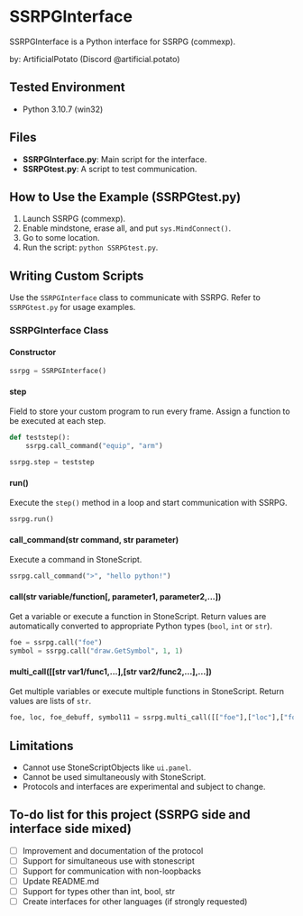 
# SSRPGInterface

SSRPGInterface is a Python interface for SSRPG (commexp).

by: ArtificialPotato (Discord @artificial.potato)

## Tested Environment

- Python 3.10.7 (win32)

## Files

- **SSRPGInterface.py**: Main script for the interface.
- **SSRPGtest.py**: A script to test communication.

## How to Use the Example (SSRPGtest.py)

1. Launch SSRPG (commexp).
2. Enable mindstone, erase all, and put `sys.MindConnect()`.
3. Go to some location.
4. Run the script: `python SSRPGtest.py`.

## Writing Custom Scripts

Use the `SSRPGInterface` class to communicate with SSRPG. Refer to `SSRPGtest.py` for usage examples.

### SSRPGInterface Class

#### Constructor

```python
ssrpg = SSRPGInterface()
```

#### step
Field to store your custom program to run every frame.
Assign a function to be executed at each step.

```python
def teststep():
    ssrpg.call_command("equip", "arm")

ssrpg.step = teststep
```

#### run()

Execute the `step()` method in a loop and start communication with SSRPG.

```python
ssrpg.run()
```

#### call_command(str command, str parameter)

Execute a command in StoneScript.

```python
ssrpg.call_command(">", "hello python!")
```

#### call(str variable/function[, parameter1, parameter2,...])

Get a variable or execute a function in StoneScript. Return values are automatically converted to appropriate Python types (`bool`, `int` or `str`).

```python
foe = ssrpg.call("foe")
symbol = ssrpg.call("draw.GetSymbol", 1, 1)
```

#### multi_call([[str var1/func1,...],[str var2/func2,...],...])

Get multiple variables or execute multiple functions in StoneScript. Return values are lists of `str`.

```python
foe, loc, foe_debuff, symbol11 = ssrpg.multi_call([["foe"],["loc"],["foe.debuffs.string"],["draw.GetSymbol", 1, 1]])
```

## Limitations

- Cannot use StoneScriptObjects like `ui.panel`.
- Cannot be used simultaneously with StoneScript.
- Protocols and interfaces are experimental and subject to change.

## To-do list for this project (SSRPG side and interface side mixed)
- [ ] Improvement and documentation of the protocol
- [ ] Support for simultaneous use with stonescript
- [ ] Support for communication with non-loopbacks
- [ ] Update README.md
- [ ] Support for types other than int, bool, str
- [ ] Create interfaces for other languages (if strongly requested)